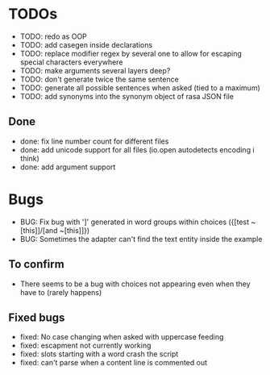 # TODOs

- TODO: redo as OOP
- TODO: add casegen inside declarations
- TODO: replace modifier regex by several one to allow for escaping special characters everywhere
- TODO: make arguments several layers deep?
- TODO: don't generate twice the same sentence
- TODO: generate all possible sentences when asked (tied to a maximum)
- TODO: add synonyms into the synonym object of rasa JSON file

## Done

- done: fix line number count for different files
- done: add unicode support for all files (io.open autodetects encoding i think)
- done: add argument support

# Bugs

- BUG: Fix bug with ']' generated in word groups within choices ({[test ~[this]]/[and ~[this]]})
- BUG: Sometimes the adapter can't find the text entity inside the example

## To confirm

- There seems to be a bug with choices not appearing even when they have to (rarely happens)

## Fixed bugs

- fixed: No case changing when asked with uppercase feeding
- fixed: escapment not currently working
- fixed: slots starting with a word crash the script
- fixed: can't parse when a content line is commented out

